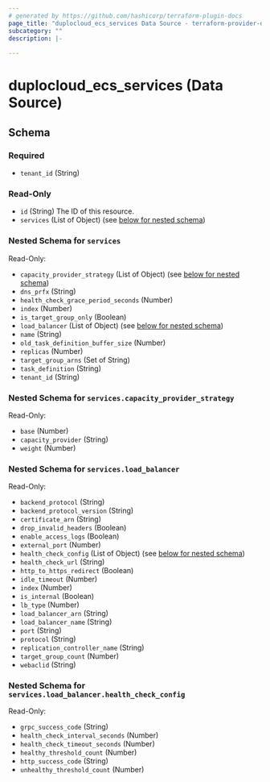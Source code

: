 ```yaml
---
# generated by https://github.com/hashicorp/terraform-plugin-docs
page_title: "duplocloud_ecs_services Data Source - terraform-provider-duplocloud"
subcategory: ""
description: |-
  
---
```


# duplocloud_ecs_services (Data Source)





<!-- schema generated by tfplugindocs -->
## Schema

### Required

- `tenant_id` (String)

### Read-Only

- `id` (String) The ID of this resource.
- `services` (List of Object) (see [below for nested schema](#nestedatt--services))

<a id="nestedatt--services"></a>
### Nested Schema for `services`

Read-Only:

- `capacity_provider_strategy` (List of Object) (see [below for nested schema](#nestedobjatt--services--capacity_provider_strategy))
- `dns_prfx` (String)
- `health_check_grace_period_seconds` (Number)
- `index` (Number)
- `is_target_group_only` (Boolean)
- `load_balancer` (List of Object) (see [below for nested schema](#nestedobjatt--services--load_balancer))
- `name` (String)
- `old_task_definition_buffer_size` (Number)
- `replicas` (Number)
- `target_group_arns` (Set of String)
- `task_definition` (String)
- `tenant_id` (String)

<a id="nestedobjatt--services--capacity_provider_strategy"></a>
### Nested Schema for `services.capacity_provider_strategy`

Read-Only:

- `base` (Number)
- `capacity_provider` (String)
- `weight` (Number)


<a id="nestedobjatt--services--load_balancer"></a>
### Nested Schema for `services.load_balancer`

Read-Only:

- `backend_protocol` (String)
- `backend_protocol_version` (String)
- `certificate_arn` (String)
- `drop_invalid_headers` (Boolean)
- `enable_access_logs` (Boolean)
- `external_port` (Number)
- `health_check_config` (List of Object) (see [below for nested schema](#nestedobjatt--services--load_balancer--health_check_config))
- `health_check_url` (String)
- `http_to_https_redirect` (Boolean)
- `idle_timeout` (Number)
- `index` (Number)
- `is_internal` (Boolean)
- `lb_type` (Number)
- `load_balancer_arn` (String)
- `load_balancer_name` (String)
- `port` (String)
- `protocol` (String)
- `replication_controller_name` (String)
- `target_group_count` (Number)
- `webaclid` (String)

<a id="nestedobjatt--services--load_balancer--health_check_config"></a>
### Nested Schema for `services.load_balancer.health_check_config`

Read-Only:

- `grpc_success_code` (String)
- `health_check_interval_seconds` (Number)
- `health_check_timeout_seconds` (Number)
- `healthy_threshold_count` (Number)
- `http_success_code` (String)
- `unhealthy_threshold_count` (Number)
